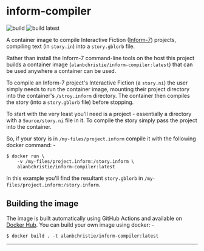 # inform-compiler

![build](https://github.com/alanbchristie/inform-compiler/workflows/build/badge.svg)
![build latest](https://github.com/alanbchristie/inform-compiler/workflows/build%20latest/badge.svg)

A container image to compile Interactive Fiction ([Inform-7]) projects,
compiling text (in `story.in`) into a `story.gblorb` file.

Rather than install the Inform-7 command-line tools on the host this project
builds a container image (`alanbchristie/inform-compiler:latest`) that can be
used anywhere a container can be used.

To compile an Inform-7 project's Interactive Fiction (a `story.ni`) the user
simply needs to run the container image, mounting their project directory
into the container's `/stroy.inform` directory. The container then compiles
the story (into a `story.gblurb` file) before stopping.

To start with the very least you'll need is a project - essentially a directory
with a `Source/story.ni` file in it. To compile the story simply pass the
project into the container.

So, if your story is in `/my-files/project.inform` compile it with the
following docker command: -

    $ docker run \
        -v /my-files/project.inform:/story.inform \
        alanbchristie/inform-compiler:latest

In this example you'll find the resultant `story.gblorb` in
`/my-files/project.inform:/story.inform`.

## Building the image
The image is built automatically using GitHub Actions and available
on [Docker Hub]. You can build your own image using docker: -

    $ docker build . -t alanbchristie/inform-compiler:latest

---

[docker hub]: https://hub.docker.com
[inform-7]: http://inform7.com
